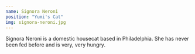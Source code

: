 ```yaml
---
name: Signora Neroni
position: "Yumi's Cat"
img: signora-neroni.jpg
---
```


Signora Neroni is a domestic housecat based in Philadelphia. She has never been fed before and is very, very hungry.